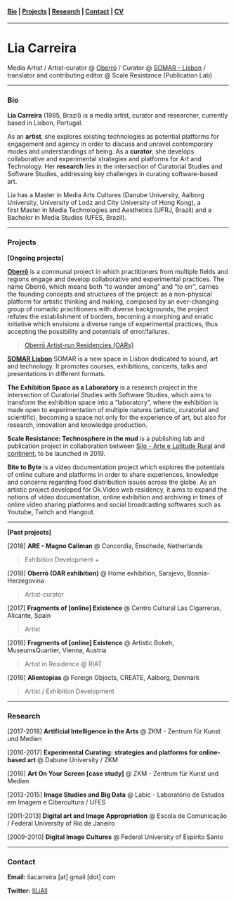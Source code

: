 
#### [Bio](https://liacarreira.github.io/#bio)  | [Projects](https://liacarreira.github.io/#projects) | [Research](https://liacarreira.github.io/#research) | [Contact](https://liacarreira.github.io/#contact) | [CV](cv.md)

___

# Lia Carreira
Media Artist / Artist-curator @ [Oberrō](https://oberro.github.io/) / Curator @ [SOMAR - Lisbon](http://somarlisboa.com/wp/) / translator and contributing editor @ Scale Resistance (Publication Lab) 

___

### Bio 

**Lia Carreira** (1985, Brazil) is a media artist, curator and researcher, currently based in Lisbon, Portugal.

As an **artist**, she explores existing technologies as potential platforms for engagement and agency in order to discuss and unravel contemporary modes and understandings of being. As a **curator**, she develops collaborative and experimental strategies and platforms for Art and Technology. Her **research** lies in the intersection of Curatorial Studies and Software Studies, addressing key challenges in curating software-based art. 

Lia has a Master in Media Arts Cultures (Danube University, Aalborg University, University of Lodz and 
City University of Hong Kong), a first Master in Media Technologies and Aesthetics (UFRJ, Brazil) 
and a Bachelor in Media Studies (UFES, Brazil).

___

### Projects

**[Ongoing projects]**

[**Oberrō**](https://oberro.github.io/) is a communal project in which practitioners from multiple fields and regions engage and develop collaborative and experimental practices. The name Oberrō, which means both “to wander among” and “to err”, carries the founding concepts and structures of the project: as a non-physical platform for artistic thinking and making, composed by an ever-changing group of nomadic practitioners with diverse backgrounds, the project refutes the establishment of borders, becoming a morphing and erratic initiative which envisions a diverse range of experimental practices, thus accepting the possibility and potentials of error/failures. 
> [Oberrō Artist-run Residencies (OARs)](https://oaresidencies.github.io/)

[**SOMAR Lisbon**](http://somarlisboa.com/wp/)
SOMAR is a new space in Lisbon dedicated to sound, art and technology. It promotes courses, exhibitions, concerts, talks and presentations in different formats.

**The Exhibition Space as a Laboratory** is a research project in the intersection of Curatorial Studies with Software Studies, which aims to transform the exhibition space into a “laboratory”, where the exhibition is made open to experimentation of multiple natures (artistic, curatorial and scientific), becoming a space not only for the experience of art, but also for research, innovation and knowledge production.

**Scale Resistance: Technosphere in the mud** is a publishing lab and publication project in collaboration between [Silo - Arte e Latitude Rural](https://silo.org.br/) and [continent.](http://continentcontinent.cc/index.php/continent) to be launched in 2019.  

**Bite to Byte** is a video documentation project which explores the potentials of online culture and 
platforms in order to share experiences, knowledge and concerns regarding food distribution issues across the globe. 
As an artistic project developed for Ok.Video web residency, it aims to expand the notions of video documentation, 
online exhibition and archiving in times of online video sharing platforms and social broadcasting softwares such as 
Youtube, Twitch and Hangout.

___

**[Past projects]**

[2018] **ARE - Magno Caliman** @ Concordia, Enschede, Netherlands
> Exhibition Development +

[2018] **Oberrō (OAR exhibition)** @ Home exhibition, Sarajevo, Bosnia-Herzegovina
> Artist-curator 

[2017] **Fragments of [online] Existence** @ Centro Cultural Las Cigarreras, Alicante, Spain
> Artist 

[2016] **Fragments of [online] Existence** @ Artistic Bokeh, MuseumsQuartier, Vienna, Austria
> Artist in Residence @ RIAT 

[2016] **Alientopias** @ Foreign Objects, CREATE, Aalborg, Denmark
> Artist / Exhibition Development 

___

### Research

[2017-2018] **Artificial Intelligence in the Arts** @ ZKM - Zentrum für Kunst und Medien 

[2016-2017] **Experimental Curating: strategies and platforms for online-based art** @ Dabune University / ZKM 

[2016] **Art On Your Screen [case study]** @ ZKM - Zentrum für Kunst und Medien 

[2013-2015] **Image Studies and Big Data** @ Labic - Laboratório de Estudos em Imagem e Cibercultura / UFES

[2011-2013] **Digital art and Image Appropriation** @ Escola de Comunicação / Federal University of Rio de Janeiro 

[2009-2010] **Digital Image Cultures** @ Federal University of Espírito Santo 

___

### Contact 

**Email:** liacarreira [at] gmail [dot] com

**Twitter:** [llLiAll](https://twitter.com/llLiAll)



